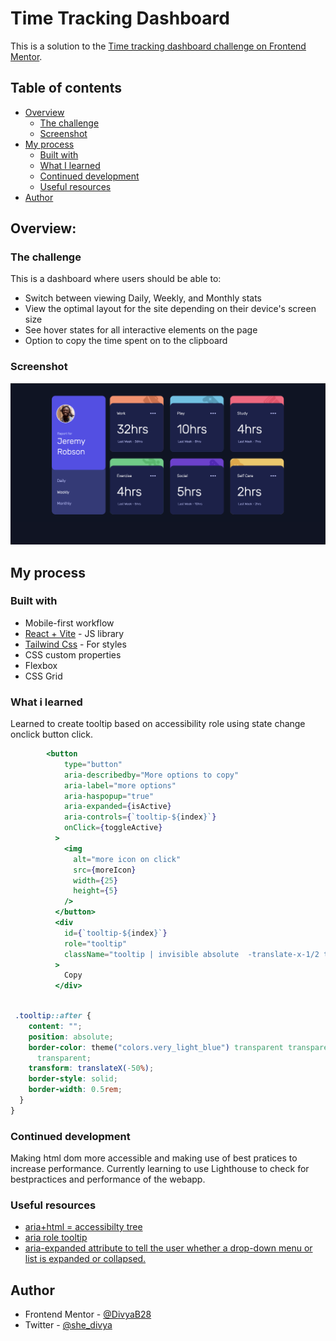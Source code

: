 # Time Tracking Dashboard

This is a solution to the [Time tracking dashboard challenge on Frontend Mentor](https://www.frontendmentor.io/challenges/time-tracking-dashboard-UIQ7167Jw).

## Table of contents

- [Overview](#overview)
  - [The challenge](#the-challenge)
  - [Screenshot](#screenshot)
- [My process](#my-process)
  - [Built with](#built-with)
  - [What I learned](#what-i-learned)
  - [Continued development](#continued-development)
  - [Useful resources](#useful-resources)
- [Author](#author)

## Overview:

### The challenge

This is a dashboard where users should be able to:

- Switch between viewing Daily, Weekly, and Monthly stats
- View the optimal layout for the site depending on their device's screen size
- See hover states for all interactive elements on the page
- Option to copy the time spent on to the clipboard

### Screenshot

![Solution to Desktop design](./design/desktop-solution.png)

## My process

### Built with

- Mobile-first workflow
- [React + Vite](https://reactjs.org/) - JS library
- [Tailwind Css](https://tailwindcss.com/) - For styles
- CSS custom properties
- Flexbox
- CSS Grid

### What i learned

Learned to create tooltip based on accessibility role using state change onclick button click.

```jsx
        <button
            type="button"
            aria-describedby="More options to copy"
            aria-label="more options"
            aria-haspopup="true"
            aria-expanded={isActive}
            aria-controls={`tooltip-${index}`}
            onClick={toggleActive}
          >
            <img
              alt="more icon on click"
              src={moreIcon}
              width={25}
              height={5}
            />
          </button>
          <div
            id={`tooltip-${index}`}
            role="tooltip"
            className="tooltip | invisible absolute  -translate-x-1/2 transition-all"
          >
            Copy
          </div>
```

```css

 .tooltip::after {
    content: "";
    position: absolute;
    border-color: theme("colors.very_light_blue") transparent transparent
      transparent;
    transform: translateX(-50%);
    border-style: solid;
    border-width: 0.5rem;
  }
}
```

### Continued development

Making html dom more accessible and making use of best pratices to increase performance. Currently learning to use Lighthouse to check for bestpractices and performance of the webapp.

### Useful resources

- [aria+html = accessibilty tree](https://web.dev/learn/accessibility/aria-html)
- [aria role tooltip](https://developer.mozilla.org/en-US/docs/Web/Accessibility/ARIA/Roles/tooltip_role)
- [aria-expanded attribute to tell the user whether a drop-down menu or list is expanded or collapsed.](https://web.dev/learn/accessibility/javascript?continue=https%3A%2F%2Fweb.dev%2Flearn%2Faccessibility%23article-https%3A%2F%2Fweb.dev%2Flearn%2Faccessibility%2Fjavascript)

## Author

- Frontend Mentor - [@DivyaB28](https://www.frontendmentor.io/profile/DivyaB28)
- Twitter - [@she_divya](https://twitter.com/she_divya)

